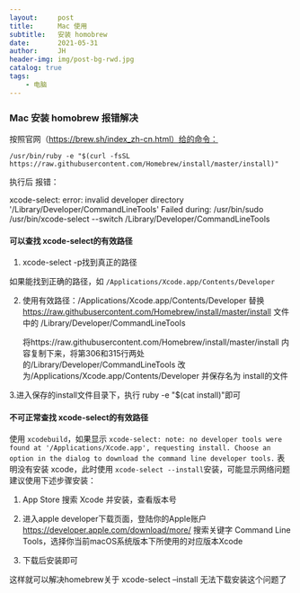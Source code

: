 ```yaml
---
layout:     post
title:      Mac 使用
subtitle:   安装 homobrew
date:       2021-05-31
author:     JH
header-img: img/post-bg-rwd.jpg
catalog: true
tags:
    - 电脑
---
```


### Mac 安装 homobrew 报错解决

按照官网（https://brew.sh/index_zh-cn.html）给的命令：

    /usr/bin/ruby -e "$(curl -fsSL https://raw.githubusercontent.com/Homebrew/install/master/install)"

执行后 报错：

xcode-select: error: invalid developer directory '/Library/Developer/CommandLineTools'
Failed during: /usr/bin/sudo /usr/bin/xcode-select --switch /Library/Developer/CommandLineTools

#### 可以查找 xcode-select的有效路径

1. xcode-select -p找到真正的路径

如果能找到正确的路径，如 `/Applications/Xcode.app/Contents/Developer`

2. 使用有效路径：/Applications/Xcode.app/Contents/Developer 
   替换 https://raw.githubusercontent.com/Homebrew/install/master/install 文件中的 /Library/Developer/CommandLineTools 
   
   将https://raw.githubusercontent.com/Homebrew/install/master/install 内容复制下来，将第306和315行两处的/Library/Developer/CommandLineTools 
   改为/Applications/Xcode.app/Contents/Developer 并保存名为 install的文件

3.进入保存的install文件目录下，执行 ruby -e "$(cat install)"即可

#### 不可正常查找 xcode-select的有效路径

使用 `xcodebuild`，如果显示 `xcode-select: note: no developer tools were found at '/Applications/Xcode.app', requesting install. Choose an option in the dialog to download the command line developer tools.`
表明没有安装 xcode，此时使用 `xcode-select --install`安装，可能显示网络问题建议使用下述步骤安装：

1. App Store 搜索 Xcode 并安装，查看版本号

2. 进入apple developer下载页面，登陆你的Apple账户 https://developer.apple.com/download/more/
    搜索关键字 Command Line Tools，选择你当前macOS系统版本下所使用的对应版本Xcode

3. 下载后安装即可

这样就可以解决homebrew关于 xcode-select –install 无法下载安装这个问题了
